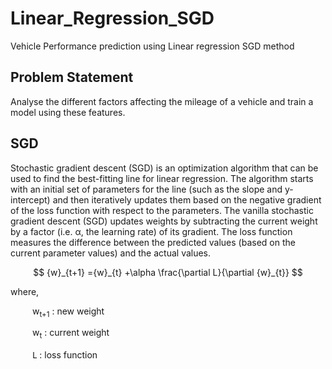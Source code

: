 # Linear_Regression_SGD
Vehicle Performance prediction using Linear regression SGD method

## Problem Statement
Analyse the different factors affecting the mileage of a vehicle and train a model using these features.

## SGD
Stochastic gradient descent (SGD) is an optimization algorithm that can be used to find the best-fitting line for linear regression. The algorithm starts with an initial set of parameters for the line (such as the slope and y-intercept) and then iteratively updates them based on the negative gradient of the loss function with respect to the parameters. The vanilla stochastic gradient descent (SGD) updates weights by subtracting the current weight by a factor (i.e. α, the learning rate) of its gradient. The loss function measures the difference between the predicted values (based on the current parameter values) and the actual values.

$$
{w}_{t+1} ={w}_{t} +\alpha \frac{\partial L}{\partial {w}_{t}}
$$

where, <br><p style="margin-left:2.5em">w<sub>t+1</sub> : new weight</p> 
<p style="margin-left:2.5em">w<sub>t</sub> : current weight </p><p style="margin-left:2.5em"><h style = "font-family:Noto Sans Math">L</h> : loss function</p>
